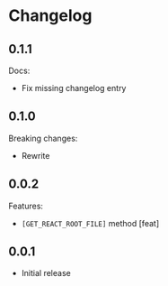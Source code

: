 # Changelog

## 0.1.1

Docs:

* Fix missing changelog entry

## 0.1.0

Breaking changes:

* Rewrite

## 0.0.2

Features:

* `[GET_REACT_ROOT_FILE]` method [feat]

## 0.0.1

* Initial release
